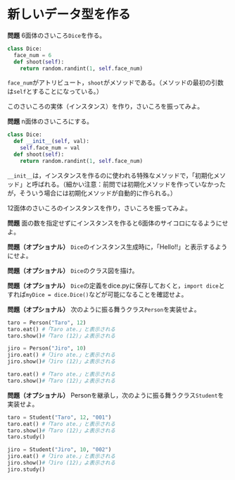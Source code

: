 # 新しいデータ型を作る

**問題** 6面体のさいころ`Dice`を作る。

```python
class Dice:
  face_num = 6
  def shoot(self):
    return random.randint(1, self.face_num)

```

`face_num`がアトリビュート，`shoot`がメソッドである。（メソッドの最初の引数は`self`とすることになっている。）

このさいころの実体（インスタンス）を作り，さいころを振ってみよ。

**問題** n面体のさいころにする。

```python
class Dice:
  def __init__(self, val):
    self.face_num = val
  def shoot(self):
    return random.randint(1, self.face_num)

```

`__init__`は，インスタンスを作るのに使われる特殊なメソッドで，「初期化メソッド」と呼ばれる。（細かい注意：前問では初期化メソッドを作っていなかったが，そういう場合には初期化メソッドが自動的に作られる。）

12面体のさいころのインスタンスを作り，さいころを振ってみよ。

**問題** 面の数を指定せずにインスタンスを作ると6面体のサイコロになるようにせよ。

**問題（オプショナル）** `Dice`のインスタンス生成時に，「Hello!!」と表示するようにせよ。

**問題（オプショナル）** `Dice`のクラス図を描け。

**問題（オプショナル）** `Dice`の定義をdice.pyに保存しておくと，`import dice`とすれば`myDice = dice.Dice()`などが可能になることを確認せよ。

**問題（オプショナル）** 次のように振る舞うクラス`Person`を実装せよ。

```python
taro = Person("Taro", 12)
taro.eat() #「Taro ate.」と表示される
taro.show()#「Taro (12)」よ表示される

jiro = Person("Jiro", 10)
jiro.eat() #「Jiro ate.」と表示される
jiro.show()#「Jiro (12)」よ表示される

taro.eat() #「Taro ate.」と表示される
taro.show()#「Taro (12)」よ表示される
```

**問題（オプショナル）** Personを継承し，次のように振る舞うクラス`Student`を実装せよ。

```python
taro = Student("Taro", 12, "001")
taro.eat() #「Taro ate.」と表示される
taro.show()#「Taro (12)」よ表示される
taro.study()

jiro = Student("Jiro", 10, "002")
jiro.eat() #「Jiro ate.」と表示される
jiro.show()#「Jiro (12)」よ表示される
jiro.study()
```
